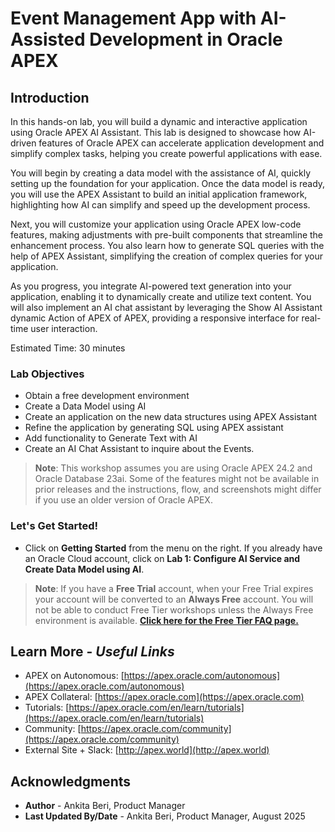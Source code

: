 # Event Management App with AI-Assisted Development in Oracle APEX

## Introduction

In this hands-on lab, you will build a dynamic and interactive application using Oracle APEX AI Assistant. This lab is designed to showcase how AI-driven features of Oracle APEX can accelerate application development and simplify complex tasks, helping you create powerful applications with ease.

You will begin by creating a data model with the assistance of AI, quickly setting up the foundation for your application. Once the data model is ready, you will use the APEX Assistant to build an initial application framework, highlighting how AI can simplify and speed up the development process.

Next, you will customize your application using Oracle APEX low-code features, making adjustments with pre-built components that streamline the enhancement process. You also learn how to generate SQL queries with the help of APEX Assistant, simplifying the creation of complex queries for your application.

As you progress, you integrate AI-powered text generation into your application, enabling it to dynamically create and utilize text content. You will also implement an AI chat assistant by leveraging the Show AI Assistant dynamic Action of APEX of APEX, providing a responsive interface for real-time user interaction.

Estimated Time: 30 minutes

### Lab Objectives

* Obtain a free development environment
* Create a Data Model using AI
* Create an application on the new data structures using APEX Assistant
* Refine the application by generating SQL using APEX assistant
* Add functionality to Generate Text with AI
* Create an AI Chat Assistant to inquire about the Events.

>**Note**: This workshop assumes you are using Oracle APEX 24.2 and Oracle Database 23ai. Some of the features might not be available in prior releases and the instructions, flow, and screenshots might differ if you use an older version of Oracle APEX.

### **Let's Get Started!**

- Click on **Getting Started** from the menu on the right. If you already have an Oracle Cloud account, click on **Lab 1: Configure AI Service and Create Data Model using AI**.

>**Note**: If you have a **Free Trial** account, when your Free Trial expires your account will be converted to an **Always Free** account. You will not be able to conduct Free Tier workshops unless the Always Free environment is available. **[Click here for the Free Tier FAQ page.](https://www.oracle.com/cloud/free/faq.html)**

## Learn More - *Useful Links*

- APEX on Autonomous:   [https://apex.oracle.com/autonomous](https://apex.oracle.com/autonomous)
- APEX Collateral:   [https://apex.oracle.com](https://apex.oracle.com)
- Tutorials:   [https://apex.oracle.com/en/learn/tutorials](https://apex.oracle.com/en/learn/tutorials)
- Community:  [https://apex.oracle.com/community](https://apex.oracle.com/community)
- External Site + Slack:   [http://apex.world](http://apex.world)

## Acknowledgments

- **Author** - Ankita Beri, Product Manager
- **Last Updated By/Date** - Ankita Beri, Product Manager, August 2025

